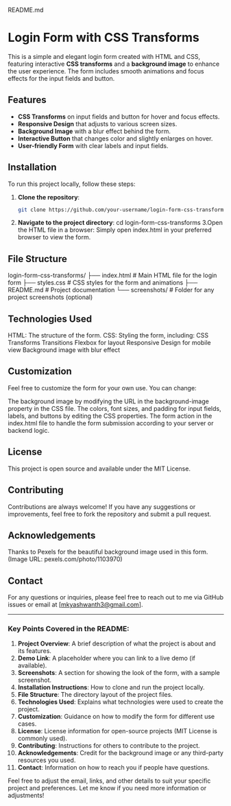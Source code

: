 README.md

# Login Form with CSS Transforms

This is a simple and elegant login form created with HTML and CSS, featuring interactive **CSS transforms** and a **background image** to enhance the user experience. The form includes smooth animations and focus effects for the input fields and button.

## Features

- **CSS Transforms** on input fields and button for hover and focus effects.
- **Responsive Design** that adjusts to various screen sizes.
- **Background Image** with a blur effect behind the form.
- **Interactive Button** that changes color and slightly enlarges on hover.
- **User-friendly Form** with clear labels and input fields.


## Installation

To run this project locally, follow these steps:

1. **Clone the repository**:
   ```bash
   git clone https://github.com/your-username/login-form-css-transforms.git
2. **Navigate to the project directory**:
   cd login-form-css-transforms
3.Open the HTML file in a browser: Simply open index.html in your preferred browser to view the form.

## File Structure
login-form-css-transforms/
├── index.html         # Main HTML file for the login form
├── styles.css         # CSS styles for the form and animations
├── README.md          # Project documentation
└── screenshots/        # Folder for any project screenshots (optional)


## Technologies Used
HTML: The structure of the form.
CSS: Styling the form, including:
CSS Transforms
Transitions
Flexbox for layout
Responsive Design for mobile view
Background image with blur effect

## **Customization**
Feel free to customize the form for your own use. You can change:

The background image by modifying the URL in the background-image property in the CSS file.
The colors, font sizes, and padding for input fields, labels, and buttons by editing the CSS properties.
The form action in the index.html file to handle the form submission according to your server or backend logic.


## **License**
This project is open source and available under the MIT License.

## **Contributing**
Contributions are always welcome! If you have any suggestions or improvements, feel free to fork the repository and submit a pull request.

## **Acknowledgements**
Thanks to Pexels for the beautiful background image used in this form.
(Image URL: pexels.com/photo/1103970)

## **Contact**
For any questions or inquiries, please feel free to reach out to me via GitHub issues or email at [mkyashwanth3@gmail.com].


---

### Key Points Covered in the README:

1. **Project Overview**: A brief description of what the project is about and its features.
2. **Demo Link**: A placeholder where you can link to a live demo (if available).
3. **Screenshots**: A section for showing the look of the form, with a sample screenshot.
4. **Installation Instructions**: How to clone and run the project locally.
5. **File Structure**: The directory layout of the project files.
6. **Technologies Used**: Explains what technologies were used to create the project.
7. **Customization**: Guidance on how to modify the form for different use cases.
8. **License**: License information for open-source projects (MIT License is commonly used).
9. **Contributing**: Instructions for others to contribute to the project.
10. **Acknowledgements**: Credit for the background image or any third-party resources you used.
11. **Contact**: Information on how to reach you if people have questions.

Feel free to adjust the email, links, and other details to suit your specific project and preferences. Let me know if you need more information or adjustments!
